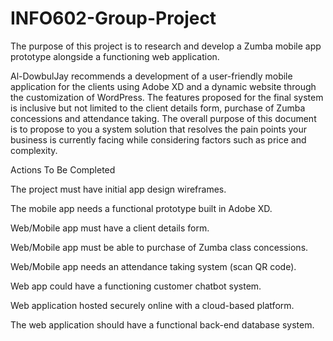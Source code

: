 # INFO602-Group-Project
The purpose of this project is to research and develop a Zumba mobile app prototype alongside a functioning web application.

Al-DowbulJay recommends a development of a user-friendly mobile application for the clients using Adobe XD and a dynamic website through the customization of WordPress. The features proposed for the final system is inclusive but not limited to the client details form, purchase of Zumba concessions and attendance taking. The overall purpose of this document is to propose to you a system solution that resolves the pain points your business is currently facing while considering factors such as price and complexity. 

Actions To Be Completed	 

The project must have initial app design wireframes. 

The mobile app needs a functional prototype built in Adobe XD. 

Web/Mobile app must have a client details form. 

Web/Mobile app must be able to purchase of Zumba class concessions.  

Web/Mobile app needs an attendance taking system (scan QR code). 

Web app could have a functioning customer chatbot system. 

Web application hosted securely online with a cloud-based platform. 

The web application should have a functional back-end database system. 
